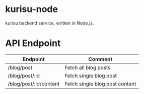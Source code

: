 # kurisu-node

kurisu backend service, written in Node.js.

# API Endpoint

| Endpoint               | Comment                        |
| ---------------------- | ------------------------------ |
| /blog/post             | Fetch all blog posts           |
| /blog/post/:id         | Fetch single blog post         |
| /blog/post/:id/content | Fetch single blog post content |
